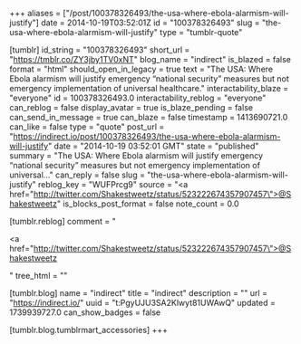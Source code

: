 +++
aliases = ["/post/100378326493/the-usa-where-ebola-alarmism-will-justify"]
date = 2014-10-19T03:52:01Z
id = "100378326493"
slug = "the-usa-where-ebola-alarmism-will-justify"
type = "tumblr-quote"

[tumblr]
id_string = "100378326493"
short_url = "https://tmblr.co/ZY3jby1TV0xNT"
blog_name = "indirect"
is_blazed = false
format = "html"
should_open_in_legacy = true
text = "The USA: Where Ebola alarmism will justify emergency &ldquo;national security&rdquo; measures but not emergency implementation of universal healthcare."
interactability_blaze = "everyone"
id = 100378326493.0
interactability_reblog = "everyone"
can_reblog = false
display_avatar = true
is_blaze_pending = false
can_send_in_message = true
can_blaze = false
timestamp = 1413690721.0
can_like = false
type = "quote"
post_url = "https://indirect.io/post/100378326493/the-usa-where-ebola-alarmism-will-justify"
date = "2014-10-19 03:52:01 GMT"
state = "published"
summary = "The USA: Where Ebola alarmism will justify emergency “national security” measures but not emergency implementation of universal..."
can_reply = false
slug = "the-usa-where-ebola-alarmism-will-justify"
reblog_key = "WUFPrcg9"
source = "<a href=\"http://twitter.com/Shakestweetz/status/523222674357907457\">@Shakestweetz</a>"
is_blocks_post_format = false
note_count = 0.0

[tumblr.reblog]
comment = "<p><a href=\"http://twitter.com/Shakestweetz/status/523222674357907457\">@Shakestweetz</a></p>"
tree_html = ""

[tumblr.blog]
name = "indirect"
title = "indirect"
description = ""
url = "https://indirect.io/"
uuid = "t:PgyUJU3SA2Klwyt81UWAwQ"
updated = 1739939727.0
can_show_badges = false

[tumblr.blog.tumblrmart_accessories]
+++

